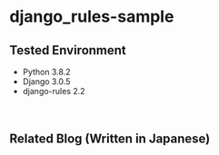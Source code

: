 # django_rules-sample

## Tested Environment

- Python 3.8.2
- Django 3.0.5
- django-rules 2.2

　  

## Related Blog (Written in Japanese)
